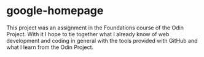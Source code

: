 # google-homepage

This project was an assignment in the Foundations course of the Odin Project. With it I hope to tie together what I already know of web development and coding in general with the tools provided with GitHub and what I learn from the Odin Project.


